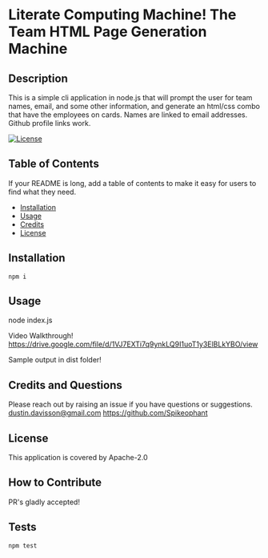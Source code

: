 
# Literate Computing Machine! The Team HTML Page Generation Machine

## Description

This is a simple cli application in node.js that will prompt the user for team names, email, and some other information, and generate an html/css combo that have the employees on cards. Names are linked to email addresses.  Github profile links work.

[![License](https://img.shields.io/badge/License-Apache_2.0-blue.svg)](https://opensource.org/licenses/Apache-2.0)

## Table of Contents

If your README is long, add a table of contents to make it easy for users to find what they need.

- [Installation](#installation)
- [Usage](#usage)
- [Credits](#credits)
- [License](#license)

## Installation

```npm i```

## Usage

node index.js

Video Walkthrough! https://drive.google.com/file/d/1VJ7EXTi7q9ynkLQ9I1uoT1y3ElBLkYBO/view

Sample output in dist folder!

## Credits and Questions

Please reach out by raising an issue if you have questions or suggestions.
dustin.davisson@gmail.com
https://github.com/Spikeophant

## License

This application is covered by Apache-2.0

## How to Contribute

PR's gladly accepted!
## Tests

```npm test```
    